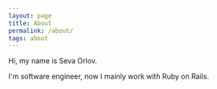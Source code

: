 ```yaml
---
layout: page
title: About
permalink: /about/
tags: about
---
```


Hi, my name is Seva Orlov.

I'm software engineer, now I mainly work with Ruby on Rails.
